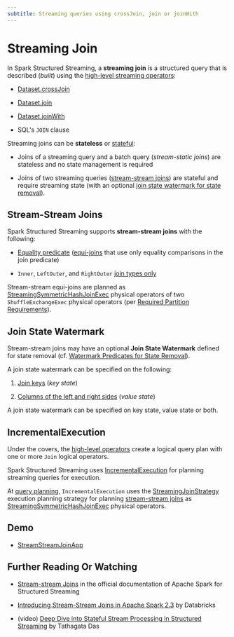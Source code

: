 ```yaml
---
subtitle: Streaming queries using crossJoin, join or joinWith
---
```


# Streaming Join

In Spark Structured Streaming, a **streaming join** is a structured query that is described (_built_) using the [high-level streaming operators](../operators/):

* [Dataset.crossJoin](../operators/crossJoin.md)

* [Dataset.join](../operators/join.md)

* [Dataset.joinWith](../operators/joinWith.md)

* SQL's `JOIN` clause

Streaming joins can be **stateless** or [stateful](../stateful-stream-processing/index.md):

* Joins of a streaming query and a batch query (_stream-static joins_) are stateless and no state management is required

* Joins of two streaming queries ([stream-stream joins](#stream-stream-joins)) are stateful and require streaming state (with an optional [join state watermark for state removal](#join-state-watermark)).

## Stream-Stream Joins

Spark Structured Streaming supports **stream-stream joins** with the following:

* [Equality predicate](../execution-planning-strategies/StreamingJoinStrategy.md) ([equi-joins](https://en.wikipedia.org/wiki/Join_(SQL)#Equi-join) that use only equality comparisons in the join predicate)

* `Inner`, `LeftOuter`, and `RightOuter` [join types only](../physical-operators/StreamingSymmetricHashJoinExec.md#supported-join-types)

Stream-stream equi-joins are planned as [StreamingSymmetricHashJoinExec](../physical-operators/StreamingSymmetricHashJoinExec.md) physical operators of two `ShuffleExchangeExec` physical operators (per [Required Partition Requirements](../physical-operators/StreamingSymmetricHashJoinExec.md#requiredChildDistribution)).

## Join State Watermark

Stream-stream joins may have an optional **Join State Watermark** defined for state removal (cf. [Watermark Predicates for State Removal](../physical-operators/StreamingSymmetricHashJoinExec.md#stateWatermarkPredicates)).

A join state watermark can be specified on the following:

1. [Join keys](JoinStateWatermarkPredicate.md#JoinStateKeyWatermarkPredicate) (_key state_)

1. [Columns of the left and right sides](JoinStateWatermarkPredicate.md#JoinStateValueWatermarkPredicate) (_value state_)

A join state watermark can be specified on key state, value state or both.

## IncrementalExecution

Under the covers, the [high-level operators](../operators/index.md) create a logical query plan with one or more `Join` logical operators.

Spark Structured Streaming uses [IncrementalExecution](../IncrementalExecution.md) for planning streaming queries for execution.

At [query planning](../IncrementalExecution.md#executedPlan), `IncrementalExecution` uses the [StreamingJoinStrategy](../execution-planning-strategies/StreamingJoinStrategy.md) execution planning strategy for planning [stream-stream joins](#stream-stream-joins) as [StreamingSymmetricHashJoinExec](../physical-operators/StreamingSymmetricHashJoinExec.md) physical operators.

## Demo

* [StreamStreamJoinApp](https://github.com/jaceklaskowski/spark-examples/#streamstreamjoindemo)

## Further Reading Or Watching

* [Stream-stream Joins](https://spark.apache.org/docs/latest/structured-streaming-programming-guide.html#stream-stream-joins) in the official documentation of Apache Spark for Structured Streaming

* [Introducing Stream-Stream Joins in Apache Spark 2.3](https://databricks.com/blog/2018/03/13/introducing-stream-stream-joins-in-apache-spark-2-3.html) by Databricks

* (video) [Deep Dive into Stateful Stream Processing in Structured Streaming](https://databricks.com/session/deep-dive-into-stateful-stream-processing-in-structured-streaming) by Tathagata Das
